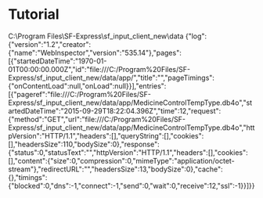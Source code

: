 # Tutorial
C:\Program Files\SF-Express\sf_input_client_new\data
{"log":{"version":"1.2","creator":{"name":"WebInspector","version":"535.14"},"pages":[{"startedDateTime":"1970-01-01T00:00:00.000Z","id":"file:///C:/Program%20Files/SF-Express/sf_input_client_new/data/app/","title":"","pageTimings":{"onContentLoad":null,"onLoad":null}}],"entries":[{"pageref":"file:///C:/Program%20Files/SF-Express/sf_input_client_new/data/app/MedicineControlTempType.db4o","startedDateTime":"2015-09-29T18:22:04.396Z","time":12,"request":{"method":"GET","url":"file:///C:/Program%20Files/SF-Express/sf_input_client_new/data/app/MedicineControlTempType.db4o","httpVersion":"HTTP/1.1","headers":[],"queryString":[],"cookies":[],"headersSize":110,"bodySize":0},"response":{"status":0,"statusText":"","httpVersion":"HTTP/1.1","headers":[],"cookies":[],"content":{"size":0,"compression":0,"mimeType":"application/octet-stream"},"redirectURL":"","headersSize":13,"bodySize":0},"cache":{},"timings":{"blocked":0,"dns":-1,"connect":-1,"send":0,"wait":0,"receive":12,"ssl":-1}}]}}
